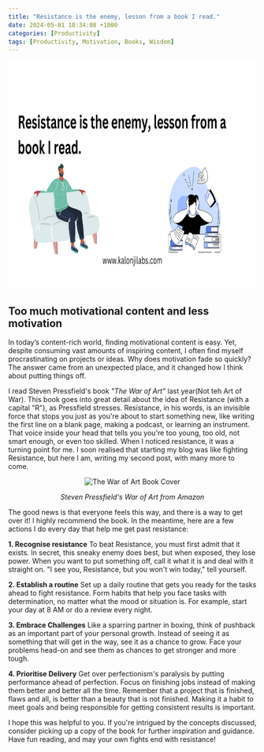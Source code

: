 ```yaml
---
title: "Resistance is the enemy, lesson from a book I read."
date: 2024-05-01 18:34:08 +1000
categories: [Productivity]
tags: [Productivity, Motivation, Books, Wisdom]
---
```


<img src="/assets/img/blogs/Resistance.png" alt="Blog Banner" width="1200" height="463">


## Too much motivational content and less motivation

In today’s content-rich world, finding motivational content is easy. Yet, despite consuming vast amounts of inspiring content, I often find myself procrastinating on projects or ideas. Why does motivation fade so quickly? The answer came from an unexpected place, and it changed how I think about putting things off.

I read Steven Pressfield's book *"The War of Art"* last year(Not teh Art of War). This book goes into great detail about the idea of Resistance (with a capital "R"), as Pressfield stresses. Resistance, in his words, is an invisible force that stops you just as you're about to start something new, like writing the first line on a blank page, making a podcast, or learning an instrument. That voice inside your head that tells you you're too young, too old, not smart enough, or even too skilled. When I noticed resistance, it was a turning point for me. I soon realised that starting my blog was like fighting Resistance, but here I am, writing my second post, with many more to come.

<div style="text-align:center;">
  <img src="https://m.media-amazon.com/images/I/41WrIQaCTBL._SY466_.jpg" alt="The War of Art Book Cover">
  <p style="font-style:italic;">Steven Pressfield's War of Art from Amazon</p>
</div>


The good news is that everyone feels this way, and there is a way to get over it! I highly recommend the book. In the meantime, here are a few actions I do every day that help me get past resistance:

**1. Recognise resistance**
To beat Resistance, you must first admit that it exists. In secret, this sneaky enemy does best, but when exposed, they lose power. When you want to put something off, call it what it is and deal with it straight on. "I see you, Resistance, but you won't win today," tell yourself.

**2. Establish a routine**
Set up a daily routine that gets you ready for the tasks ahead to fight resistance. Form habits that help you face tasks with determination, no matter what the mood or situation is. For example, start your day at 8 AM or do a review every night.

**3. Embrace Challenges**
Like a sparring partner in boxing, think of pushback as an important part of your personal growth. Instead of seeing it as something that will get in the way, see it as a chance to grow. Face your problems head-on and see them as chances to get stronger and more tough.

**4. Prioritise Delivery**
Get over perfectionism's paralysis by putting performance ahead of perfection. Focus on finishing jobs instead of making them better and better all the time. Remember that a project that is finished, flaws and all, is better than a beauty that is not finished. Making it a habit to meet goals and being responsible for getting consistent results is important.

I hope this was helpful to you. If you're intrigued by the concepts discussed, consider picking up a copy of the book for further inspiration and guidance. Have fun reading, and may your own fights end with resistance!





